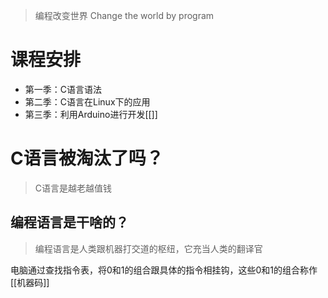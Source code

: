 >编程改变世界 Change the world by program

# 课程安排

- 第一季：C语言语法
- 第二季：C语言在Linux下的应用
- 第三季：利用Arduino进行开发[[]]

# C语言被淘汰了吗？

>C语言是越老越值钱

## 编程语言是干啥的？

>编程语言是人类跟机器打交道的枢纽，它充当人类的翻译官

电脑通过查找指令表，将0和1的组合跟具体的指令相挂钩，这些0和1的组合称作[[机器码]]
